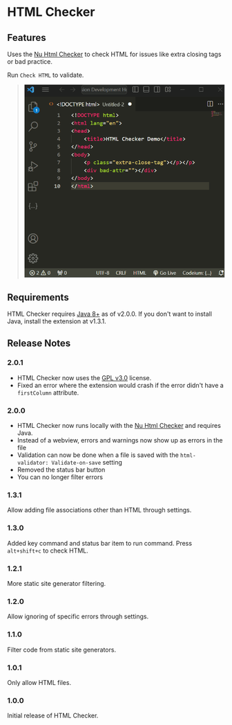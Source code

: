 # HTML Checker

## Features

Uses the [Nu Html Checker](https://validator.github.io/validator/) to check HTML for issues like extra closing tags or bad practice.

Run ```Check HTML``` to validate.

> ![Example](https://raw.githubusercontent.com/Narlotl/html-validator/main/example.gif "Example")

## Requirements

HTML Checker requires [Java 8+](https://www.java.com/en/download/) as of v2.0.0. If you don't want to install Java, install the extension at v1.3.1.

## Release Notes

### 2.0.1

- HTML Checker now uses the [GPL v3.0](https://www.gnu.org/licenses/gpl-3.0.en.html) license.
- Fixed an error where the extension would crash if the error didn't have a `firstColumn` attribute.

### 2.0.0

- HTML Checker now runs locally with the [Nu Html Checker](https://validator.github.io/validator/) and requires Java.
- Instead of a webview, errors and warnings now show up as errors in the file
- Validation can now be done when a file is saved with the `html-validator: Validate-on-save` setting
- Removed the status bar button
- You can no longer filter errors

### 1.3.1

Allow adding file associations other than HTML through settings.

### 1.3.0

Added key command and status bar item to run command.
Press `alt+shift+c` to check HTML.

### 1.2.1

More static site generator filtering.

### 1.2.0

Allow ignoring of specific errors through settings.

### 1.1.0

Filter code from static site generators.

### 1.0.1

Only allow HTML files.

### 1.0.0

Initial release of HTML Checker.